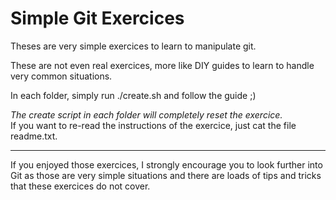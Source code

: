 Simple Git Exercices
====================

Theses are very simple exercices to learn to manipulate git.

These are not even real exercices, more like DIY guides to learn to handle
very common situations.

In each folder, simply run ./create.sh and follow the guide ;)

*The create script in each folder will completely reset the exercice.*  
If you want to re-read the instructions of the exercice, just cat
the file readme.txt.

-----

If you enjoyed those exercices, I strongly encourage you to look further
into Git as those are very simple situations and there are loads of
tips and tricks that these exercices do not cover.
